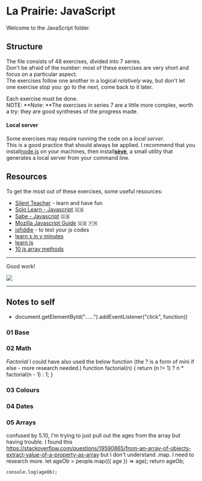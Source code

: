 # La Prairie: JavaScript

Welcome to the JavaScript folder.

## Structure

The file consists of 48 exercises, divided into 7 series.  
Don't be afraid of the number: most of these exercises are very short and focus on a particular aspect.  
The exercises follow one another in a logical _relatively_ way, but don't let one exercise stop you: go to the next, come back to it later.

Each exercise must be done.  
NOTE: **Note: **The exercises in series 7 are a little more complex, worth a try: they are good syntheses of the progress made.

#### Local server

Some exercises may require running the code on a _local server_.  
This is a good practice that should always be applied. I recommend that you install[node.js](https://nodejs.org/en/) on your machines, then install[**sèvè**](https://github.com/leny/seve), a small utility that generates a local server from your command line.

## Resources

To get the most out of these exercises, some useful resources:

- [Silent Teacher](http://silentteacher.toxicode.fr/) - learn and have fun
- [Solo Learn - Javascript](https://www.sololearn.com/Course/JavaScript/) :uk:
- [Sabe - Javascript](https://sabe.io/classes/javascript) :uk:
- [Mozilla Javascript Guide](https://developer.mozilla.org/fr/docs/Web/JavaScript/Guide/Apropos) :uk: :fr:
- [jsfiddle](https://jsfiddle.net/) - to test your js codes
- [learn x in y minutes](https://learnxinyminutes.com/docs/javascript/)
- [learn js](http://www.learn-js.org/)
- [10 js array methods](https://dev.to/frugencefidel/10-javascript-array-methods-you-should-know-4lk3)

* * *

Good work!

![](https://media.giphy.com/media/xT9DPPqwOCoxi3ASWc/giphy.gif)



***
## Notes to self

* document.getElementById("......").addEventListener("click", function() 

### 01 Base

### 02 Math 

*Factorial*
I could have also used the below function (the ? is a form of mini if else - more research needed.)
function factorial(n) {
    return (n != 1) ? n * factorial(n - 1) : 1;
}



### 03 Colours

### 04 Dates

### 05 Arrays

confused by 5.10, I'm trying to just pull out the ages from the array but having trouble. I found this 
https://stackoverflow.com/questions/19590865/from-an-array-of-objects-extract-value-of-a-property-as-array
but I don't understand .map. I need to research more.
    let ageOb = people.map(({ age }) => age);
    return ageOb;

    console.log(ageOb);


